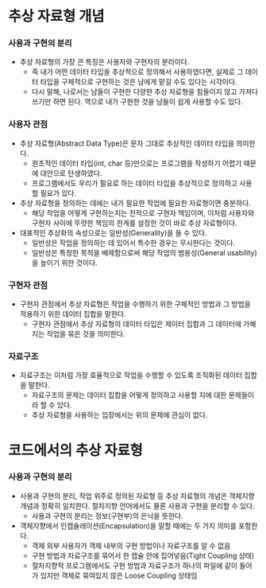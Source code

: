 # 추상 자료형 개념

### 사용과 구현의 분리
 - 추상 자료형의 가장 큰 특징은 사용자와 구현자의 분리이다.
   - 즉 내가 어떤 데이터 타입을 추상적으로 정의해서 사용하였다면, 실제로 그 데이터 타입을 구체적으로 구현하는 것은 남에게 맡길 수도 있다는 시각이다.
   - 다시 말해, 나로서는 남들이 구현한 다양한 추상 자료형을 힘들이지 않고 가져다 쓰기만 하면 된다. 역으로 내가 구현한 것을 남들이 쉽게 사용할 수도 있다.

### 사용자 관점
 - 추상 자료형(Abstract Data Type)은 문자 그대로 추상적인 데이터 타입을 의미한다.
   - 원초적인 데이터 타입(int, char 등)만으로는 프로그램을 작성하기 어렵기 때문에 대안으로 탄생하였다.
   - 프로그램에서도 우리가 필요로 하는 데이터 타입을 추상적으로 정의하고 사용할 필요가 있다.
 - 추상 자료형을 정의하는 데에는 내가 필요한 작업에 필요한 자료형이면 충분하다.
   - 해당 작업을 어떻게 구현하는지는 전적으로 구현자 책임이며, 이처럼 사용자와 구현자 사이에 뚜렷한 책임의 한계를 설정한 것이 바로 추상 자료형이다.
 - 대표적인 추상화의 속성으로는 일반성(Generality)을 들 수 있다.
   - 일반성은 작업을 정의하는 데 있어서 특수한 경우는 무시한다는 것이다.
   - 일반성은 특정한 목적을 배제함으로써 해당 작업의 범용성(General usability)을 높이기 위한 것이다.

### 구현자 관점
 - 구현자 관점에서 추상 자료형은 작업을 수행하기 위한 구체적인 방법과 그 방법을 적용하기 위한 데이터 집합을 말한다.
   - 구현자 관점에서 추상 자료형의 데이터 타입은 제이터 집합과 그 데이터에 가해지는 작업을 묶은 것을 의미한다.

### 자료구조
 - 자료구조는 이처럼 가장 효율적으로 작업을 수행할 수 있도록 조직화된 데이터 집합을 말한다.
   - 자료구조의 문제는 데이터 집합을 어떻게 정의하고 사용할 지에 대한 문제들이라 할 수 있다.
   - 추상 자료형을 사용하는 입장에서는 위의 문제에 관심이 없다.

# 코드에서의 추상 자료형

### 사용과 구현의 분리
 - 사용과 구현의 분리, 작업 위주로 정의된 자료형 등 추상 자료형의 개념은 객체지향 개념과 정확히 일치한다. 절차지향 언어에서도 물론 사용과 구현을 분리할 수 있다.
   - 사용과 구현의 분리는 정보(구현부)의 은닉을 뜻한다.
 - 객체지향에서 인캡슐레이션(Encapsulation)을 말할 때에는 두 가지 의미를 포함한다.
   - 객체 외부 사용자가 객체 내부의 구현 방법이나 자료구조를 알 수 없음
   - 구현 방법과 자료구조를 묶어서 한 캡슐 안에 집어넣음(Tight Coupling 상태)
   - 절차지향적 프로그램에서도 구현 방법과 자료구조가 하나의 파일에 같이 들어가 있지만 객체로 묶여있지 않은 Loose Coupling 상태임
